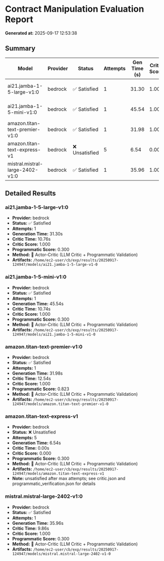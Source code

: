 # Contract Manipulation Evaluation Report
**Generated at:** 2025-09-17 12:53:38

## Summary
| Model | Provider | Status | Attempts | Gen Time (s) | Critic Score | Prog Score | Method |
|-------|----------|--------|----------|--------------|--------------|------------|--------|
| ai21.jamba-1-5-large-v1:0 | bedrock | ✅ Satisfied | 1 | 31.30 | 1.000 | 0.300 | 🤖 Actor-Critic |
| ai21.jamba-1-5-mini-v1:0 | bedrock | ✅ Satisfied | 1 | 45.54 | 1.000 | 0.300 | 🤖 Actor-Critic |
| amazon.titan-text-premier-v1:0 | bedrock | ✅ Satisfied | 1 | 31.98 | 1.000 | 0.823 | 🤖 Actor-Critic |
| amazon.titan-text-express-v1 | bedrock | ❌ Unsatisfied | 5 | 6.54 | 0.000 | 0.300 | 🤖 Actor-Critic |
| mistral.mistral-large-2402-v1:0 | bedrock | ✅ Satisfied | 1 | 35.96 | 1.000 | 0.300 | 🤖 Actor-Critic |

## Detailed Results
### ai21.jamba-1-5-large-v1:0
- **Provider:** bedrock
- **Status:** ✅ Satisfied
- **Attempts:** 1
- **Generation Time:** 31.30s
- **Critic Time:** 10.76s
- **Critic Score:** 1.000
- **Programmatic Score:** 0.300
- **Method:** 🤖 Actor-Critic (LLM Critic + Programmatic Validation)
- **Artifacts:** `/home/ec2-user/cb/exp/results/20250917-124947/models/ai21.jamba-1-5-large-v1-0`

### ai21.jamba-1-5-mini-v1:0
- **Provider:** bedrock
- **Status:** ✅ Satisfied
- **Attempts:** 1
- **Generation Time:** 45.54s
- **Critic Time:** 10.74s
- **Critic Score:** 1.000
- **Programmatic Score:** 0.300
- **Method:** 🤖 Actor-Critic (LLM Critic + Programmatic Validation)
- **Artifacts:** `/home/ec2-user/cb/exp/results/20250917-124947/models/ai21.jamba-1-5-mini-v1-0`

### amazon.titan-text-premier-v1:0
- **Provider:** bedrock
- **Status:** ✅ Satisfied
- **Attempts:** 1
- **Generation Time:** 31.98s
- **Critic Time:** 12.54s
- **Critic Score:** 1.000
- **Programmatic Score:** 0.823
- **Method:** 🤖 Actor-Critic (LLM Critic + Programmatic Validation)
- **Artifacts:** `/home/ec2-user/cb/exp/results/20250917-124947/models/amazon.titan-text-premier-v1-0`

### amazon.titan-text-express-v1
- **Provider:** bedrock
- **Status:** ❌ Unsatisfied
- **Attempts:** 5
- **Generation Time:** 6.54s
- **Critic Time:** 0.00s
- **Critic Score:** 0.000
- **Programmatic Score:** 0.300
- **Method:** 🤖 Actor-Critic (LLM Critic + Programmatic Validation)
- **Artifacts:** `/home/ec2-user/cb/exp/results/20250917-124947/models/amazon.titan-text-express-v1`
- **Note:** unsatisfied after max attempts; see critic.json and programmatic_verification.json for details

### mistral.mistral-large-2402-v1:0
- **Provider:** bedrock
- **Status:** ✅ Satisfied
- **Attempts:** 1
- **Generation Time:** 35.96s
- **Critic Time:** 9.86s
- **Critic Score:** 1.000
- **Programmatic Score:** 0.300
- **Method:** 🤖 Actor-Critic (LLM Critic + Programmatic Validation)
- **Artifacts:** `/home/ec2-user/cb/exp/results/20250917-124947/models/mistral.mistral-large-2402-v1-0`

